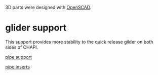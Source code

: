 3D parts were designed with [OpenSCAD](https://openscad.org/).




# glider support

This support provides more stability to the quick release gilder on both sides of CHAPI.

[pipe support](openscad/rohraufleger.stl)

[pipe inserts](openscad/lochhuelsen8-6.stl)